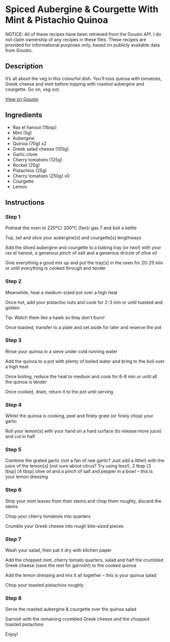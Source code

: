 # Spiced Aubergine & Courgette With Mint & Pistachio Quinoa

NOTICE: All of these recipes have been retrieved from the Gousto API. I do not claim ownership of any recipes in these files. These recipes are provided for informational purposes only, based on publicly available data from Gousto.

## Description

It’s all about the veg in this colourful dish. You’ll toss quinoa with tomatoes, Greek cheese and mint before topping with roasted aubergine and courgette. Go on, veg out.

[View on Gousto](https://www.gousto.co.uk/recipes/cookbook/spiced-aubergine-with-mint-pistachio-quinoa)

## Ingredients

- Ras el hanout (1tbsp)
- Mint (5g)
- Aubergine
- Quinoa (70g) x2
- Greek salad cheese (100g)
- Garlic clove
- Cherry tomatoes (125g)
- Rocket (20g)
- Pistachios (25g)
- Cherry tomatoes (250g) x0
- Courgette
- Lemon

## Instructions


### Step 1

Preheat the oven to 220°C/ 200°C (fan)/ gas 7 and boil a kettle

Top, tail and slice your aubergine[s] and courgette[s] lengthways

Add the sliced aubergine and courgette to a baking tray (or two!) with your ras el hanout, a generous pinch of salt and a generous drizzle of olive oil

Give everything a good mix up and put the tray[s] in the oven for 20-25 min or until everything is cooked through and tender


### Step 2

Meanwhile, heat a medium-sized pot over a high heat

Once hot, add your pistachio nuts and cook for 2-3 min or until toasted and golden

Tip: Watch them like a hawk so they don't burn!

Once toasted, transfer to a plate and set aside for later and reserve the pot


### Step 3

Rinse your quinoa in a sieve under cold running water

Add the quinoa to a pot with plenty of boiled water and bring to the boil over a high heat

Once boiling, reduce the heat to medium and cook for 6-8 min or until all the quinoa is tender

Once cooked, drain, return it to the pot until serving


### Step 4

Whilst the quinoa is cooking, peel and finely grate (or finely chop) your garlic

Roll your lemon[s] with your hand on a hard surface (to release more juice) and cut in half


### Step 5

Combine the grated garlic (not a fan of raw garlic? Just add a little!) with the juice of the lemon[s] (not sure about citrus? Try using less!), 2 tbsp <span class="text-purple">[3 tbsp]</span><span class="text-danger"> [4 tbsp]</span> olive oil and a pinch of salt and pepper in a bowl – this is your lemon dressing


### Step 6

Strip your mint leaves from their stems and chop them roughly, discard the stems

Chop your cherry tomatoes into quarters

Crumble your Greek cheese into rough bite-sized pieces


### Step 7

Wash your salad, then pat it dry with kitchen paper

Add the chopped mint, cherry tomato quarters, salad and half the crumbled Greek cheese (save the rest for garnish!) to the cooked quinoa

Add the lemon dressing and mix it all together – this is your quinoa salad

Chop your toasted pistachios roughly

### Step 8

Serve the roasted aubergine & courgette over the quinoa salad

Garnish with the remaining crumbled Greek cheese and the chopped toasted pistachios

Enjoy!

